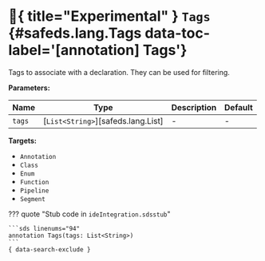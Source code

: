 [//]: # (DO NOT EDIT THIS FILE DIRECTLY. Instead, edit the corresponding stub file and execute `npm run docs:api`.)

# :test_tube:{ title="Experimental" } <code class="doc-symbol doc-symbol-annotation"></code> `Tags` {#safeds.lang.Tags data-toc-label='[annotation] Tags'}

Tags to associate with a declaration. They can be used for filtering.

**Parameters:**

| Name | Type | Description | Default |
|------|------|-------------|---------|
| `tags` | [`List<String>`][safeds.lang.List] | - | - |

**Targets:**

- `Annotation`
- `Class`
- `Enum`
- `Function`
- `Pipeline`
- `Segment`

??? quote "Stub code in `ideIntegration.sdsstub`"

    ```sds linenums="94"
    annotation Tags(tags: List<String>)
    ```
    { data-search-exclude }
